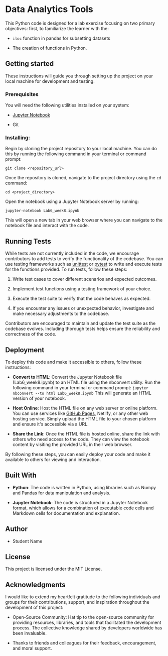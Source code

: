 
# Data Analytics Tools

This Python code is designed for a lab exercise focusing on two primary objectives: first, to familiarize the learner with the:

-   `iloc` function in pandas for subsetting datasets
    
-   The creation of functions in Python.
    

## Getting started

These instructions will guide you through setting up the project on your local machine for development and testing.

### Prerequisites

You will need the following utilities installed on your system:

-   [Jupyter Notebook](https://jupyter.org/)
    
-   Git
    

### Installing:

Begin by cloning the project repository to your local machine. You can do this by running the following command in your terminal or command prompt:

`git clone <repository_url>`

Once the repository is cloned, navigate to the project directory using the `cd` command:

`cd <project_directory>`

Open the notebook using a Jupyter Notebook server by running:

`jupyter-notebook Lab6_week8.ipynb`

This will open a new tab in your web browser where you can navigate to the notebook file and interact with the code.

## Running Tests

While tests are not currently included in the code, we encourage contributors to add tests to verify the functionality of the codebase. You can use testing frameworks such as [unittest](https://docs.python.org/3/library/unittest.html) or [pytest](https://docs.pytest.org/en/8.0.x/) to write and execute tests for the functions provided. To run tests, follow these steps:

1. Write test cases to cover different scenarios and expected outcomes.

2. Implement test functions using a testing framework of your choice.

3. Execute the test suite to verify that the code behaves as expected.

4. If you encounter any issues or unexpected behavior, investigate and make necessary adjustments to the codebase.

Contributors are encouraged to maintain and update the test suite as the codebase evolves. Including thorough tests helps ensure the reliability and correctness of the code.

## Deployment

To deploy this code and make it accessible to others, follow these instructions:

- **Convert to HTML**: Convert the Jupyter Notebook file (Lab6_week8.ipynb) to an HTML file using the nbconvert utility. Run the following command in your terminal or command prompt:
`jupyter nbconvert --to html Lab6_week8.ipynb`
This will generate an HTML version of your notebook.

- **Host Online**: Host the HTML file on any web server or online platform. You can use services like [GitHub Pages](https://pages.github.com/), Netlify, or any other web hosting service. Simply upload the HTML file to your chosen platform and ensure it's accessible via a URL.

- **Share the Link**: Once the HTML file is hosted online, share the link with others who need access to the code. They can view the notebook content by visiting the provided URL in their web browser.

By following these steps, you can easily deploy your code and make it available to others for viewing and interaction.

## Built With

-   **Python**: The code is written in Python, using libraries such as Numpy and Pandas for data manipulation and analysis.
    
-   **Jupyter Notebook**: The code is structured in a Jupyter Notebook format, which allows for a combination of executable code cells and Markdown cells for documentation and explanation.
## Author

-   Student Name

## License

This project is licensed under the MIT License.

## Acknowledgments
I would like to extend my heartfelt gratitude to the following individuals and groups for their contributions, support, and inspiration throughout the development of this project:
-   Open-Source Community: Hat tip to the open-source community for providing resources, libraries, and tools that facilitated the development process. The collective knowledge shared by developers worldwide has been invaluable.

-   Thanks to friends and colleagues for their feedback, encouragement, and moral support.
